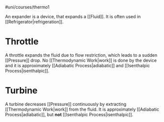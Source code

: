 #uni/courses/thermo1 

An expander is a device, that expands a [[Fluid]]. It is often used in [[Refrigerator|refrigeration]].

# Throttle

A throttle expands the fluid due to flow restriction, which leads to a sudden [[Pressure]] drop. No [[Thermodynamic Work|work]] is done by the device and it is approximately [[Adiabatic Process|adiabatic]] and [[Isenthalpic Process|isenthalpic]].

# Turbine

A turbine decreases [[Pressure]] continuously by extracting [[Thermodynamic Work|work]] from the fluid. It is approximately [[Adiabatic Process|adiabatic]], but **not** [[Isenthalpic Process|isenthalpic]]. 